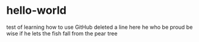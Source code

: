 # hello-world
test of learning how to use GitHub
deleted a line here
he who be proud be wise if he lets the fish fall from the pear tree
